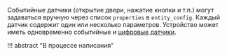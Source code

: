Событийные датчики (открытие двери, нажатие кнопки и т.п.) могут задаваться вручную через список `properties` в `entity_config`. Каждый датчик содержит один или несколько параметров. Устройство может иметь одновременно событийные и [цифровые датчики](float.md).

!!! abstract "В процессе написания"
